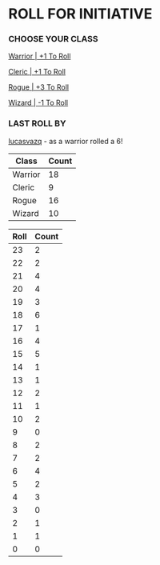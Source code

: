 # ROLL FOR INITIATIVE
### CHOOSE YOUR CLASS

[Warrior | +1 To Roll](https://github.com/benjaminsampica/benjaminsampica/issues/new?title=roll%7Cwarrior&body=Just+click+%27Submit+new+issue%27.)

[Cleric | +1 To Roll](https://github.com/benjaminsampica/benjaminsampica/issues/new?title=roll%7Ccleric&body=Just+click+%27Submit+new+issue%27.)

[Rogue | +3 To Roll](https://github.com/benjaminsampica/benjaminsampica/issues/new?title=roll%7Crogue&body=Just+click+%27Submit+new+issue%27.)

[Wizard | -1 To Roll](https://github.com/benjaminsampica/benjaminsampica/issues/new?title=roll%7Cwizard&body=Just+click+%27Submit+new+issue%27.)
### LAST ROLL BY
[lucasvazq](https://www.github.com/lucasvazq) - as a warrior rolled a 6!

|Class|Count|
|-|-|
|Warrior|18|
|Cleric|9|
|Rogue|16|
|Wizard|10|

|Roll|Count|
|-|-|
|23|2
|22|2
|21|4
|20|4
|19|3
|18|6
|17|1
|16|4
|15|5
|14|1
|13|1
|12|2
|11|1
|10|2
|9|0
|8|2
|7|2
|6|4
|5|2
|4|3
|3|0
|2|1
|1|1
|0|0
